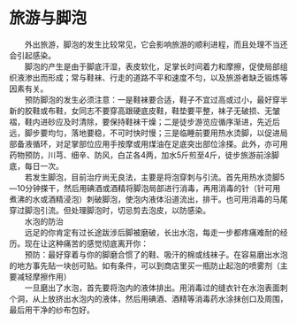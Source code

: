 # 旅游与脚泡  

&emsp;&emsp;外出旅游，脚泡的发生比较常见，它会影响旅游的顺利进程，而且处理不当还会引起感染。  
&emsp;&emsp;脚泡的产生是由于脚底汗湿，表皮软化，足掌长时间着力和摩擦，促使局部组织液渗出而形成；常与鞋袜、行走的道路不平和速度不匀，以及旅游者缺乏锻炼等因素有关。  
&emsp;&emsp;预防脚泡的发生必须注意：一是鞋袜要合适，鞋子不宜过高或过小，最好穿半新的胶鞋或布鞋，女同志不要穿高跟硬底皮鞋，鞋垫要平整，袜子无破损、无皱褶，鞋内进砂应及时清除，要保持鞋袜干燥；二是徒步游览应循序渐进，先近后远，脚步要均匀，落地要稳，不可时快时慢；三是临睡前要用热水烫脚，以促进局部备液循环，对足掌部位应用手按摩或用煤油在足底突出部位涂搽。此外，亦可用药物预防，川芎、细辛、防风，白芷各4两，加水5斤煎至4斤，徒步旅游前涂脚底，每日一次。  
&emsp;&emsp;若发生脚泡，目前治疗尚无良法，主要是将泡穿刺与引流。首先用热水烫脚5—10分钟搽干，然后用碘酒或酒精将脚泡局部进行消毒，再用消毒的针（针可用煮沸的水或酒精浸泡）刺破脚泡，使泡内液体沿道流出，排干。也可用消毒的马尾穿过脚泡引流。但处理脚泡时，切忌剪去泡皮，以防感染。  
&emsp;&emsp;水泡的防治  
&emsp;&emsp;远足的你肯定有过长途跋涉后脚被磨破，长出水泡，每走一步都疼痛难耐的经历。现在让这种痛苦的感觉彻底离开你：  
&emsp;&emsp;预防：最好穿着与你的脚磨合惯了的鞋、吸汗的棉或线袜子。在容易磨出水泡的地方事先贴一块创可贴。如有条件，可以到商店里买一瓶防止起泡的喷雾剂（主要减轻摩擦作用）  
&emsp;&emsp;一旦磨出了水泡，首先要将泡内的液体排出。用消毒过的缝衣针在水泡表面刺个洞，从上放挤出水泡内的液体，然后用碘酒、酒精等消毒药水涂抹创口及周围，最后用干净的纱布包好。  
